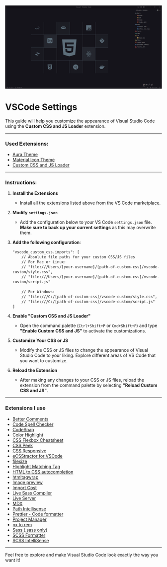 ![screenshot.png](./images/screenshot.png)

# VSCode Settings

This guide will help you customize the appearance of Visual Studio Code using the **Custom CSS and JS Loader** extension.

---

### Used Extensions:

- [Aura Theme](https://marketplace.visualstudio.com/items?itemName=DaltonMenezes.aura-theme)
- [Material Icon Theme](https://marketplace.visualstudio.com/items?itemName=PKief.material-icon-theme)
- [Custom CSS and JS Loader](https://marketplace.visualstudio.com/items?itemName=be5invis.vscode-custom-css)
  
---

### Instructions:

1. **Install the Extensions**
   - Install all the extensions listed above from the VS Code marketplace.

2. **Modify `settings.json`**
   - Add the configuration below to your VS Code `settings.json` file. **Make sure to back up your current settings** as this may overwrite them.

3. **Add the following configuration**:

    ```jsonc
    "vscode_custom_css.imports": [
        // Absolute file paths for your custom CSS/JS files
        // For Mac or Linux:
        // "file:///Users/[your-username]/[path-of-custom-css]/vscode-custom/style.css",
        // "file:///Users/[your-username]/[path-of-custom-css]/vscode-custom/script.js"

        // For Windows:
        // "file:///C:/[path-of-custom-css]/vscode-custom/style.css",
        // "file:///C:/[path-of-custom-css]/vscode-custom/script.js"
    ]
    ```

4. **Enable "Custom CSS and JS Loader"**
   - Open the command palette (`Ctrl+Shift+P` or `Cmd+Shift+P`) and type **"Enable Custom CSS and JS"** to activate the customizations.

5. **Customize Your CSS or JS**
   - Modify the CSS or JS files to change the appearance of Visual Studio Code to your liking. Explore different areas of VS Code that you want to customize.

6. **Reload the Extension**
   - After making any changes to your CSS or JS files, reload the extension from the command palette by selecting **"Reload Custom CSS and JS"**.
  
---

### Extensions I use

- [Better Comments](https://marketplace.visualstudio.com/items?itemName=aaron-bond.better-comments)
- [Code Spell Checker](https://marketplace.visualstudio.com/items?itemName=streetsidesoftware.code-spell-checker)
- [CodeSnap](https://marketplace.visualstudio.com/items?itemName=adpyke.codesnap)
- [Color Highlight](https://marketplace.visualstudio.com/items?itemName=naumovs.color-highlight)
- [CSS Flexbox Cheatsheet](https://marketplace.visualstudio.com/items?itemName=dzhavat.css-flexbox-cheatsheet)
- [CSS Peek](https://marketplace.visualstudio.com/items?itemName=pranaygp.vscode-css-peek)
- [CSS Responsive](https://marketplace.visualstudio.com/items?itemName=mrezechi3l.css-responsive)
- [eCSStractor for VSCode](https://marketplace.visualstudio.com/items?itemName=diz.ecsstractor-port)
- [filesize](https://marketplace.visualstudio.com/items?itemName=mkxml.vscode-filesize)
- [Highlight Matching Tag](https://marketplace.visualstudio.com/items?itemName=vincaslt.highlight-matching-tag)
- [HTML to CSS autocompletion](https://marketplace.visualstudio.com/items?itemName=solnurkarim.html-to-css-autocompletion)
- [htmltagwrap](https://marketplace.visualstudio.com/items?itemName=bradgashler.htmltagwrap)
- [Image preview](https://marketplace.visualstudio.com/items?itemName=kisstkondoros.vscode-gutter-preview)
- [Import Cost](https://marketplace.visualstudio.com/items?itemName=wix.vscode-import-cost)
- [Live Sass Compiler](https://marketplace.visualstudio.com/items?itemName=glenn2223.live-sass)
- [Live Server](https://marketplace.visualstudio.com/items?itemName=ritwickdey.LiveServer)
- [MDX](https://marketplace.visualstudio.com/items?itemName=unifiedjs.vscode-mdx)
- [Path Intellisense](https://marketplace.visualstudio.com/items?itemName=christian-kohler.path-intellisense)
- [Prettier - Code formatter](https://marketplace.visualstudio.com/items?itemName=esbenp.prettier-vscode)
- [Project Manager](https://marketplace.visualstudio.com/items?itemName=alefragnani.project-manager)
- [px to rem](https://marketplace.visualstudio.com/items?itemName=sainoba.px-to-rem)
- [Sass (.sass only)](https://marketplace.visualstudio.com/items?itemName=Syler.sass-indented)
- [SCSS Formatter](https://marketplace.visualstudio.com/items?itemName=sibiraj-s.vscode-scss-formatter)
- [SCSS IntelliSense](https://marketplace.visualstudio.com/items?itemName=mrmlnc.vscode-scss)

---

Feel free to explore and make Visual Studio Code look exactly the way you want it!
